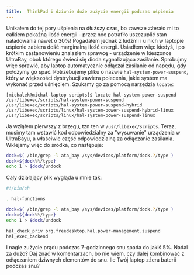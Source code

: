 ```yaml
---
title:  ThinkPad i dziwnie duże zużycie energii podczas uśpienia
---
```


Unikałem do tej pory uśpienia na dłuższy czas, bo zawsze zżerało mi to całkiem pokaźną ilość energii - przez noc potrafiło uszczuplić stan naładowania nawet o 30%! Pogadałem jednak z ludźmi i u nich w laptopie uśpienie zabiera dość marginalną ilość energii. Usiadłem więc kiedyś, i po krótkim zastanowieniu znalazłem sprawcę - urządzenie w kieszonce UltraBay, obok którego świeci się dioda sygnalizująca zasilanie. Spróbujmy więc sprawić, aby laptop automatycznie odłączał zasilanie od napędu, gdy położymy go spać. Potrzebujemy pliku o nazwie `hal-system-power-suspend`, który w większości dystrybucji zawiera polecenia, jakie system ma wykonać przed uśnięciem. Szukamy go za pomocą narzędzia `locate`:

```
[michalek@michal-laptop scripts]$ locate hal-system-power-suspend
/usr/libexec/scripts/hal-system-power-suspend
/usr/libexec/scripts/hal-system-power-suspend-hybrid
/usr/libexec/scripts/linux/hal-system-power-suspend-hybrid-linux
/usr/libexec/scripts/linux/hal-system-power-suspend-linux
```

Ja wziąłem pierwszy z brzegu, tzn ten w `/usr/libexec/scripts`. Teraz, musimy tam wstawić kod odpowiedzialny za "wysuwanie" urządzenia w UltraBayu, a właściwie część odpowiedzialną za odłączanie zasilania. Wklejamy więc do środka, co następuje:

```bash
dock=$( /bin/grep -l ata_bay /sys/devices/platform/dock.?/type )
dock=${dock%%/type}
echo 1 > $dock/undock
```

Cały działający plik wygląda u mnie tak:

```bash
#!/bin/sh

. hal-functions

dock=$( /bin/grep -l ata_bay /sys/devices/platform/dock.?/type )
dock=${dock%%/type}
echo 1 > $dock/undock

hal_check_priv org.freedesktop.hal.power-management.suspend
hal_exec_backend
```

I nagle zużycie prądu podczas 7-godzinnego snu spada do jakiś 5%. Nadal za dużo? Daj znać w komentarzach, bo nie wiem, czy dalej kombinować z odłączaniem dziwnych elementów do snu. Ile Twój laptop zżera baterii podczas snu?
